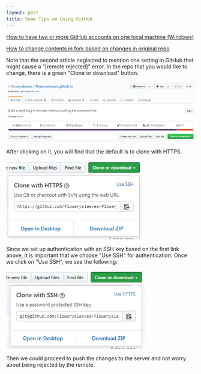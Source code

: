 ```yaml
---
layout: post
title: Some Tips on Using GitHub
---
```


[How to have two or more GitHub accounts on one local machine (Windows)](https://code.tutsplus.com/tutorials/quick-tip-how-to-work-with-github-and-multiple-accounts--net-22574)

[How to change contents in fork based on changes in original repo](https://stackoverflow.com/questions/7244321/how-do-i-update-a-github-forked-repository/7244456#7244456)

Note that the second article neglected to mention one setting in GitHub that might cause a "[remote rejected]" error. In the repo that you would like to change, there is a green "Clone or download" button.

![Clone or download button](/images/clone.jpg "Clone or download button")

After clicking on it, you will find that the default is to clone with HTTPS.

![Clone with HTTPS](/images/https.jpg "Clone with HTTPS")

Since we set up authentication with an SSH key based on the first link above, it is important that we choose "Use SSH" for authentication. Once we click on "Use SSH", we see the following:

![Clone with SSH](/images/ssh.jpg "Clone with SSH")

Then we could proceed to push the changes to the server and not worry about being rejected by the remote.
